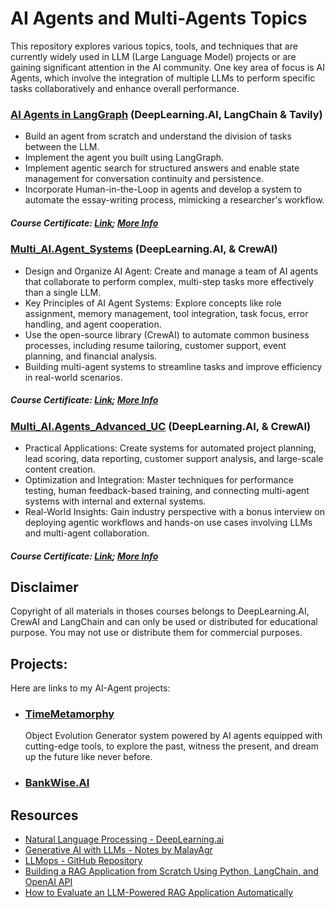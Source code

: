 # AI Agents and Multi-Agents Topics
This repository explores various topics, tools, and techniques that are currently widely used in LLM (Large Language Model) projects or are gaining significant attention in the AI community. One key area of focus is AI Agents, which involve the integration of multiple LLMs to perform specific tasks collaboratively and enhance overall performance.

### [AI Agents in LangGraph](https://www.deeplearning.ai/short-courses/ai-agents-in-langgraph/) (DeepLearning.AI, LangChain & Tavily)
 - Build an agent from scratch and understand the division of tasks between the LLM.
 - Implement the agent you built using LangGraph.
 - Implement agentic search for structured answers and enable state management for conversation continuity and persistence.
 - Incorporate Human-in-the-Loop in agents and develop a system to automate the essay-writing process, mimicking a researcher's workflow.
##### Course Certificate: [Link](https://learn.deeplearning.ai/accomplishments/c5673169-1ca1-4e5f-8644-a6e6aa5cb1ec?usp=sharing); [More Info](https://www.deeplearning.ai/short-courses/ai-agents-in-langgraph/)

### [Multi_AI.Agent_Systems](https://learn.deeplearning.ai/accomplishments/69d70f04-ea1b-4eb3-b21a-ef3194434510?usp=sharing) (DeepLearning.AI, & CrewAI)
 - Design and Organize AI Agent: Create and manage a team of AI agents that collaborate to perform complex, multi-step tasks more effectively than a single LLM.
 - Key Principles of AI Agent Systems: Explore concepts like role assignment, memory management, tool integration, task focus, error handling, and agent cooperation.
 - Use the open-source library (CrewAI) to automate common business processes, including resume tailoring, customer support, event planning, and financial analysis.
 - Building multi-agent systems to streamline tasks and improve efficiency in real-world scenarios.
##### Course Certificate: [Link](https://learn.deeplearning.ai/accomplishments/69d70f04-ea1b-4eb3-b21a-ef3194434510?usp=sharing); [More Info](https://www.deeplearning.ai/short-courses/multi-ai-agent-systems-with-crewai/)

### [Multi_AI.Agents_Advanced_UC](https://learn.deeplearning.ai/accomplishments/481db1cf-eefd-4a97-ae70-1ecd6b9487d3?usp=sharing) (DeepLearning.AI, & CrewAI)
 - Practical Applications: Create systems for automated project planning, lead scoring, data reporting, customer support analysis, and large-scale content creation.
 - Optimization and Integration: Master techniques for performance testing, human feedback-based training, and connecting multi-agent systems with internal and external systems.
 - Real-World Insights: Gain industry perspective with a bonus interview on deploying agentic workflows and hands-on use cases involving LLMs and multi-agent collaboration.
##### Course Certificate: [Link](https://learn.deeplearning.ai/accomplishments/481db1cf-eefd-4a97-ae70-1ecd6b9487d3?usp=sharing); [More Info](https://www.deeplearning.ai/short-courses/practical-multi-ai-agents-and-advanced-use-cases-with-crewai/)


## Disclaimer
Copyright of all materials in thoses courses belongs to DeepLearning.AI, CrewAI and LangChain and can only be used or distributed for educational purpose. You may not use or distribute them for commercial purposes.


## Projects:
Here are links to my AI-Agent projects: 
- ### [TimeMetamorphy](https://github.com/AMfeta99/NLP_LLM/tree/main/AI_Agents/TimeMetamorphy)
   Object Evolution Generator system powered by AI agents equipped with cutting-edge tools, to  explore the past, witness the present, and dream up the future like never before.
- ### [BankWise.AI](https://github.com/AMfeta99/BankWise.AI_AnaSousa)
<!-- - ### [Candidate_AI_Advocate](https://github.com/AMfeta99/NLP_LLM/tree/main/AI_Agents/Candidate_AI_Advocate) (Under construction) -->

## Resources
- [Natural Language Processing - DeepLearning.ai](https://www.deeplearning.ai/resources/natural-language-processing/?utm_campaign=Pillar%20pages&utm_content=286795896&utm_medium=social&utm_source=linkedin&hss_channel=lcp-18246783)
- [Generative AI with LLMs - Notes by MalayAgr](https://github.com/MalayAgr/generative-ai-with-llms-notes?tab=readme-ov-file)
- [LLMops - GitHub Repository](https://github.com/andysingal/LLMops/tree/main)
- [Building a RAG Application from Scratch Using Python, LangChain, and OpenAI API](https://github.com/AMfeta99/NLP_LLM/assets/74252797/55dc7f58-e0ea-4b59-9e08-c7b92f9ffca7)
- [How to Evaluate an LLM-Powered RAG Application Automatically](https://github.com/AMfeta99/NLP_LLM/assets/74252797/a7b53f93-6a49-445a-8854-f798a7aefc47)

